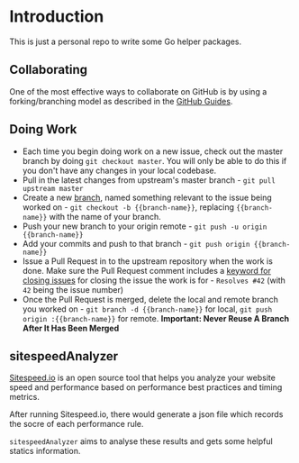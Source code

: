 # Introduction

This is just a personal repo to write some Go helper packages.


## Collaborating

One of the most effective ways to collaborate on GitHub is by using a forking/branching model as described in the [GitHub Guides](https://guides.github.com/).


## Doing Work

* Each time you begin doing work on a new issue, check out the master branch by doing `git checkout master`. You will only be able to do this if you don't have any changes in your local codebase.
* Pull in the latest changes from upstream's master branch - `git pull upstream master`
* Create a new [branch](https://guides.github.com/introduction/flow/), named something relevant to the issue being worked on - `git checkout -b {{branch-name}}`, replacing `{{branch-name}}` with the name of your branch.
* Push your new branch to your origin remote - `git push -u origin {{branch-name}}`
* Add your commits and push to that branch - `git push origin {{branch-name}}`
* Issue a Pull Request in to the upstream repository when the work is done. Make sure the Pull Request comment includes a [keyword for closing issues](https://help.github.com/articles/closing-issues-via-commit-messages/) for closing the issue the work is for - `Resolves #42` (with `42` being the issue number)
* Once the Pull Request is merged, delete the local and remote branch you worked on - `git branch -d {{branch-name}}` for local, `git push origin :{{branch-name}}` for remote. **Important: Never Reuse A Branch After It Has Been Merged**



## sitespeedAnalyzer

[Sitespeed.io](https://www.sitespeed.io/) is an open source tool that helps you analyze your website speed and performance based on performance best practices and timing metrics.

After running Sitespeed.io, there would generate a json file which records the socre of each performance rule.

`sitespeedAnalyzer` aims to analyse these results and gets some helpful statics information.



